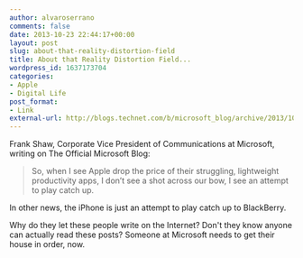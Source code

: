 ```yaml
---
author: alvaroserrano
comments: false
date: 2013-10-23 22:44:17+00:00
layout: post
slug: about-that-reality-distortion-field
title: About that Reality Distortion Field...
wordpress_id: 1637173704
categories:
- Apple
- Digital Life
post_format:
- Link
external-url: http://blogs.technet.com/b/microsoft_blog/archive/2013/10/23/apples-and-oranges.aspx
---
```


Frank Shaw, Corporate Vice President of Communications at Microsoft, writing on The Official Microsoft Blog:



<blockquote>So, when I see Apple drop the price of their struggling, lightweight productivity apps, I don’t see a shot across our bow, I see an attempt to play catch up.</blockquote>



In other news, the iPhone is just an attempt to play catch up to BlackBerry.

Why do they let these people write on the Internet? Don't they know anyone can actually read these posts? Someone at Microsoft needs to get their house in order, now.
